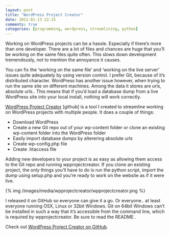 ```yaml
---
layout: post
title: "WordPress Project Creator"
date: 2011-01-13 22:15
comments: true
categories: [programming, wordpress, streamlining, python]
---
```


Working on WordPress projects can be a hassle. Especially if there’s more than one developer. There are a lot of files and chances are huge that you’ll be working on the same files quite often. This slows down development tremendously, not to mention the annoyance it causes.

You can fix the ‘working on the same file’ and ‘working on the live server’ issues quite adequately by using version control. I prefer Git, because of it’s distributed character. WordPress has another issue however, when trying to run the same site on different machines. Among the data it stores are urls, absolute urls.. This means that if you’d load a database dump from a live WordPress site into your local install, nothing will work correctly.

[WordPress Project Creator](https://github.com/boyvanamstel/Wordpress-Project-Creator) [github] is a tool I created to streamline working on WordPress projects with multiple people. It does a couple of things:

* Download WordPress
* Create a new Git repo out of your wp-content folder
or clone an existing wp-content folder into the WordPress folder
* Easily import database dumps by alterering absolute urls
* Create wp-config.php file
* Create .htaccess file

Adding new developers to your project is as easy as allowing them access to the Git repo and running wpprojectcreator. If  you clone an existing project, the only things you’ll have to do is run the python script, import the dump using setup.php and you’re ready to work on the website as if it were live.

{% img /images/media/wpprojectcreator/wpprojectcreator.png %}

I released it on GitHub so everyone can give it a go. Or everyone.. at least everyone running OSX, Linux or 32bit Windows. Git on 64bit Windows can’t be installed in such a way that it’s accessible from the command line, which is required by wpprojectcreator. Be sure to read the README  .

Check out [WordPress Project Creator on GitHub](https://github.com/boyvanamstel/Wordpress-Project-Creator).
